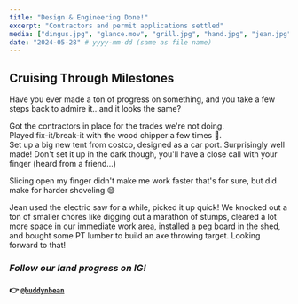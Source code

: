 ```yaml
---
title: "Design & Engineering Done!"
excerpt: "Contractors and permit applications settled"
media: ["dingus.jpg", "glance.mov", "grill.jpg", "hand.jpg", "jean.jpg", "luka_peek.jpg", "luka_yuna.jpg", "luka.jpg", "tent.jpg"]
date: "2024-05-28" # yyyy-mm-dd (same as file name)
---
```


## Cruising Through Milestones
Have you ever made a ton of progress on something, and you take a few steps back to admire it...and it looks the same?

Got the contractors in place for the trades we're not doing. \
Played fix-it/break-it with the wood chipper a few times 🎉. \
Set up a big new tent from costco, designed as a car port. Surprisingly well made! Don't set it up in the dark though, you'll have a close call with your finger (heard from a friend...)

Slicing open my finger didn't make me work faster that's for sure, but did make for harder shoveling 😅

Jean used the electric saw for a while, picked it up quick! We knocked out a ton of smaller chores like digging out a marathon of stumps, cleared a lot more space in our immediate work area, installed a peg board in the shed, and bought some PT lumber to build an axe throwing target. Looking forward to that!


### *Follow our land progress on IG!*
#### 👉 [`@buddynbean`](https://instagram.com/buddynbean)
